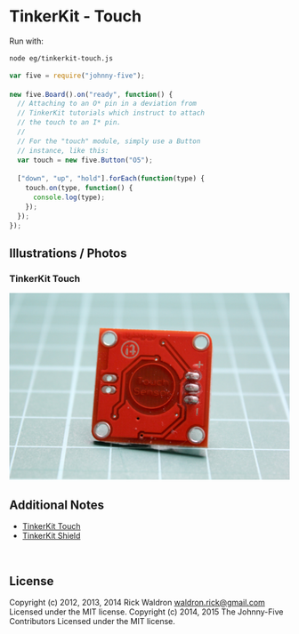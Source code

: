 <!--remove-start-->

# TinkerKit - Touch



Run with:
```bash
node eg/tinkerkit-touch.js
```

<!--remove-end-->

```javascript
var five = require("johnny-five");

new five.Board().on("ready", function() {
  // Attaching to an O* pin in a deviation from
  // TinkerKit tutorials which instruct to attach
  // the touch to an I* pin.
  //
  // For the "touch" module, simply use a Button
  // instance, like this:
  var touch = new five.Button("O5");

  ["down", "up", "hold"].forEach(function(type) {
    touch.on(type, function() {
      console.log(type);
    });
  });
});


```


## Illustrations / Photos


### TinkerKit Touch



![docs/images/tinkerkit-touch.png](images/tinkerkit-touch.png)  






## Additional Notes
- [TinkerKit Touch](http://www.tinkerkit.com/touch/)
- [TinkerKit Shield](http://www.tinkerkit.com/shield/)

&nbsp;

<!--remove-start-->

## License
Copyright (c) 2012, 2013, 2014 Rick Waldron <waldron.rick@gmail.com>
Licensed under the MIT license.
Copyright (c) 2014, 2015 The Johnny-Five Contributors
Licensed under the MIT license.

<!--remove-end-->
